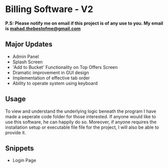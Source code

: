 # Billing Software - V2
**P.S: Please notify me on email if this project is of any use to you. My email is mahad.thebestofme@gmail.com**

## Major Updates
- Admin Panel
- Splash Screen
- 'Add to Bucket' Functionality on Top Offers Screen
- Dramatic improvement in GUI design
- Implementation of effective tab order
- Ability to operate system using keyboard

## Usage
To view and understand the underlying logic beneath the program I have made a seperate code folder for those interested.
If anyone would like to use this software, he can happily do so. Moreover, if anyone requires the installation setup or executable file
file for the project, I will also be able to provide it.

## Snippets
- Login Page
  
